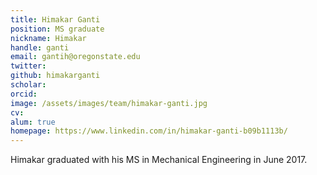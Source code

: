```yaml
---
title: Himakar Ganti
position: MS graduate
nickname: Himakar
handle: ganti
email: gantih@oregonstate.edu
twitter:
github: himakarganti
scholar:
orcid:
image: /assets/images/team/himakar-ganti.jpg
cv:
alum: true
homepage: https://www.linkedin.com/in/himakar-ganti-b09b1113b/
---
```

Himakar graduated with his MS in Mechanical Engineering in June 2017.


[Oregon State University]: http://oregonstate.edu/
[School of Mechanical, Industrial, and Manufacturing Engineering]: http://mime.oregonstate.edu
